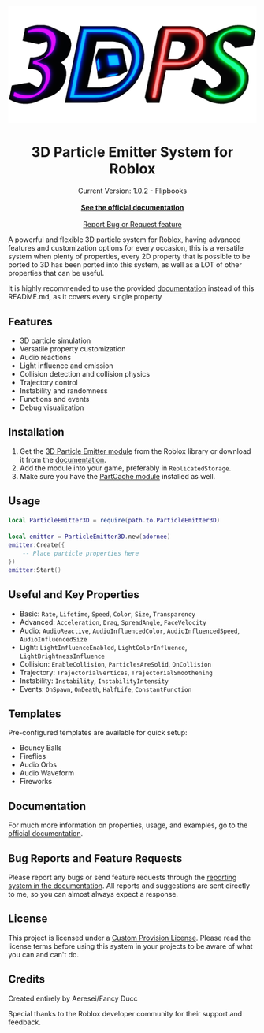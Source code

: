 <p align="center">
  <img src="docs/images/3DPS%20Logo.png" alt="Logo" width="600">
</p>

</a>
<h1 align="center">3D Particle Emitter System for Roblox</h1>
<p align="center">
<a align="center">Current Version: 1.0.2 - Flipbooks</a>
<br/>
<br/>
<a href="https://fancyducc.github.io/3D-Particle-System/getting-started/" target="_blank"><strong>See the official documentation</strong></a>
<br/>
<br/>
<a href="https://fancyducc.github.io/3D-Particle-System/reportbugrequest/" target="_blank">Report Bug or Request feature</a>
</p>
</div>

A powerful and flexible 3D particle system for Roblox, having advanced features and customization options for every occasion, this is a versatile system when plenty of properties, every 2D property that is possible to be ported to 3D has been ported into this system, as well as a LOT of other properties that can be useful.

It is highly recommended to use the provided [documentation](https://fancyducc.github.io/3D-Particle-System/getting-started/) instead of this README.md, as it covers every single property

## Features

- 3D particle simulation
- Versatile property customization
- Audio reactions
- Light influence and emission
- Collision detection and collision physics
- Trajectory control
- Instability and randomness
- Functions and events
- Debug visualization

## Installation

1. Get the [3D Particle Emitter module](https://create.roblox.com/store/asset/18888338285/ParticleEmitter3D) from the Roblox library or download it from the [documentation](https://fancyducc.github.io/3D-Particle-System/installation/).
2. Add the module into your game, preferably in `ReplicatedStorage`.
3. Make sure you have the [PartCache module](https://devforum.roblox.com/t/objectcache-a-modern-blazing-fast-model-and-part-cache/3104112) installed as well.

## Usage

```lua
local ParticleEmitter3D = require(path.to.ParticleEmitter3D)

local emitter = ParticleEmitter3D.new(adornee)
emitter:Create({
    -- Place particle properties here
})
emitter:Start()
```

## Useful and Key Properties

- Basic: `Rate`, `Lifetime`, `Speed`, `Color`, `Size`, `Transparency`
- Advanced: `Acceleration`, `Drag`, `SpreadAngle`, `FaceVelocity`
- Audio: `AudioReactive`, `AudioInfluencedColor`, `AudioInfluencedSpeed`, `AudioInfluencedSize`
- Light: `LightInfluenceEnabled`, `LightColorInfluence`, `LightBrightnessInfluence`
- Collision: `EnableCollision`, `ParticlesAreSolid`, `OnCollision`
- Trajectory: `TrajectorialVertices`, `TrajectorialSmoothening`
- Instability: `Instability`, `InstabilityIntensity`
- Events: `OnSpawn`, `OnDeath`, `HalfLife`, `ConstantFunction`

## Templates

Pre-configured templates are available for quick setup:

- Bouncy Balls
- Fireflies
- Audio Orbs
- Audio Waveform
- Fireworks

## Documentation

For much more information on properties, usage, and examples, go to the [official documentation](https://fancyducc.github.io/3D-Particle-System/getting-started/).

## Bug Reports and Feature Requests

Please report any bugs or send feature requests through the [reporting system in the documentation](https://github.com/yourusername/3D-Particle-System/issues). All reports and suggestions are sent directly to me, so you can almost always expect a response.

## License

This project is licensed under a [Custom Provision License](https://fancyducc.github.io/3D-Particle-System/customprovisionlicense/). Please read the license terms before using this system in your projects to be aware of what you can and can't do.

## Credits

Created entirely by Aeresei/Fancy Ducc

Special thanks to the Roblox developer community for their support and feedback.
